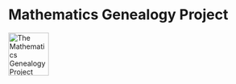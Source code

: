 # Mathematics Genealogy Project

<a href="http://www.genealogy.math.ndsu.nodak.edu">
<img src="http://www.genealogy.math.ndsu.nodak.edu/img/treebutton.gif"
width="80" height="86" alt="The Mathematics Genealogy Project"
style="border: 0" /></a>
